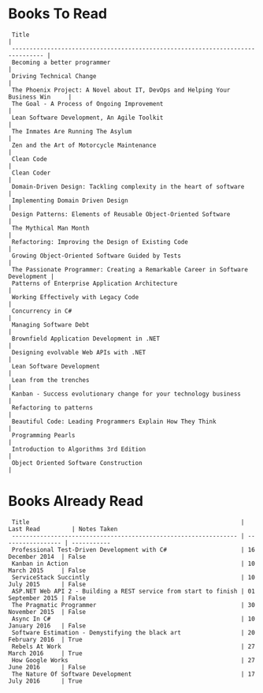 Books To Read
=============
     Title                                                                           | 
     ------------------------------------------------------------------------------- |  
     Becoming a better programmer                                                    | 
     Driving Technical Change                                                        | 
     The Phoenix Project: A Novel about IT, DevOps and Helping Your Business Win     | 
     The Goal - A Process of Ongoing Improvement                                     | 
     Lean Software Development, An Agile Toolkit                                     | 
     The Inmates Are Running The Asylum                                              | 
     Zen and the Art of Motorcycle Maintenance                                       | 
     Clean Code                                                                      | 
     Clean Coder                                                                     | 
     Domain-Driven Design: Tackling complexity in the heart of software              | 
     Implementing Domain Driven Design                                               | 
     Design Patterns: Elements of Reusable Object-Oriented Software                  | 
     The Mythical Man Month                                                          | 
     Refactoring: Improving the Design of Existing Code                              | 
     Growing Object-Oriented Software Guided by Tests                                | 
     The Passionate Programmer: Creating a Remarkable Career in Software Development | 
     Patterns of Enterprise Application Architecture                                 | 
     Working Effectively with Legacy Code                                            | 
     Concurrency in C#                                                               | 
     Managing Software Debt                                                          | 
     Brownfield Application Development in .NET                                      | 
     Designing evolvable Web APIs with .NET                                          | 
     Lean Software Development                                                       | 
     Lean from the trenches                                                          | 
     Kanban - Success evolutionary change for your technology business               | 
     Refactoring to patterns                                                         | 
     Beautiful Code: Leading Programmers Explain How They Think                      | 
     Programming Pearls                                                              | 
     Introduction to Algorithms 3rd Edition                                          | 
     Object Oriented Software Construction                                           | 

Books Already Read
==================
     Title                                                            | Last Read         | Notes Taken
     ---------------------------------------------------------------- | ----------------- | ----------- 
     Professional Test-Driven Development with C#                     | 16 December 2014  | False      
     Kanban in Action                                                 | 10 March 2015     | False      
     ServiceStack Succintly                                           | 10 July 2015      | False      
     ASP.NET Web API 2 - Building a REST service from start to finish | 01 September 2015 | False      
     The Pragmatic Programmer                                         | 30 November 2015  | False      
     Async In C#                                                      | 10 January 2016   | False      
     Software Estimation - Demystifying the black art                 | 20 February 2016  | True       
     Rebels At Work                                                   | 27 March 2016     | True       
     How Google Works                                                 | 27 June 2016      | False      
     The Nature Of Software Development                               | 17 July 2016      | True       

